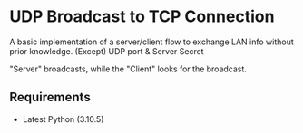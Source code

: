 # UDP Broadcast to TCP Connection
A basic implementation of a server/client flow to exchange LAN info without prior knowledge.
(Except) UDP port & Server Secret

"Server" broadcasts, while the "Client" looks for the broadcast.

## Requirements
- Latest Python (3.10.5)
